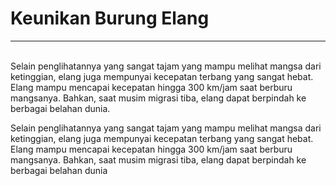 # Keunikan Burung Elang

---
<br>
Selain penglihatannya yang sangat tajam yang mampu melihat mangsa dari ketinggian, elang juga mempunyai kecepatan terbang yang sangat hebat. Elang mampu mencapai kecepatan hingga 300 km/jam saat berburu mangsanya. Bahkan, saat musim migrasi tiba, elang dapat berpindah ke berbagai belahan dunia.

Selain penglihatannya yang sangat tajam yang mampu melihat mangsa dari ketinggian, elang juga mempunyai kecepatan terbang yang sangat hebat. Elang mampu mencapai kecepatan hingga 300 km/jam saat berburu mangsanya. Bahkan, saat musim migrasi tiba, elang dapat berpindah ke berbagai belahan dunia
